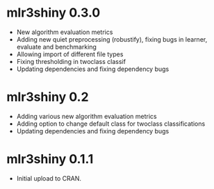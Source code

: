 # mlr3shiny 0.3.0

* New algorithm evaluation metrics
* Adding new quiet preprocessing (robustify), fixing bugs in learner, evaluate and benchmarking
* Allowing import of different file types
* Fixing thresholding in twoclass classif
* Updating dependencies and fixing dependency bugs

# mlr3shiny 0.2

* Adding various new algorithm evaluation metrics
* Adding option to change default class for twoclass classifications 
* Updating dependencies and fixing dependency bugs

# mlr3shiny 0.1.1

* Initial upload to CRAN.
